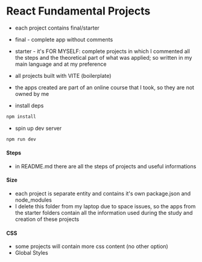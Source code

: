 # React Fundamental Projects

- each project contains final/starter
- final - complete app without comments
- starter - it's FOR MYSELF: complete projects in which I commented all the steps and the theoretical part of what was applied; so written in my main language and at my preference
- all projects built with VITE (boilerplate)
- the apps created are part of an online course that I took, so they are not owned by me

- install deps

```sh
npm install
```

- spin up dev server

```sh
npm run dev
```

#### Steps

- in README.md there are all the steps of projects and useful informations


#### Size

- each project is separate entity and contains it's own package.json and node_modules
- I delete this folder from my laptop due to space issues, so the apps from the starter folders contain all the information used during the study and creation of these projects


#### CSS

- some projects will contain more css content (no other option)
- Global Styles
